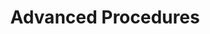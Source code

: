 ---
title: "Advanced Procedures"
linkTitle: "Advanced"
description: "Articles describing advanced procedures."
type: docs
weight: 3
---